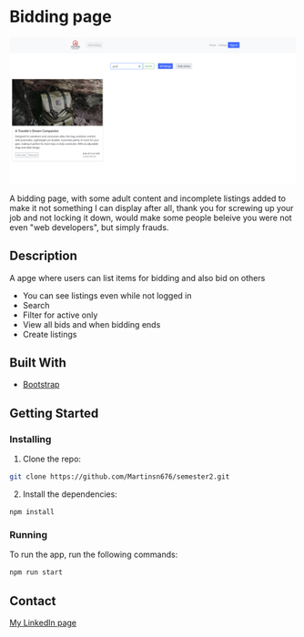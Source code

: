 # Bidding page

![image](https://github.com/Martinsn676/semester2/blob/main/biddingpage.PNG)

A bidding page, with some adult content and incomplete listings added to make it not something I can display after all, thank you for screwing up your job and not locking it down, would make some people beleive you were not even "web developers", but simply frauds.

## Description

A apge where users can list items for bidding and also bid on others

- You can see listings even while not logged in
- Search
- Filter for active only
- View all bids and when bidding ends
- Create listings

## Built With

- [Bootstrap](https://getbootstrap.com)

## Getting Started

### Installing


1. Clone the repo:

```bash
git clone https://github.com/Martinsn676/semester2.git
```

2. Install the dependencies:

```
npm install
```

### Running

To run the app, run the following commands:

```bash
npm run start
```

## Contact

[My LinkedIn page](https://www.linkedin.com/in/martin-sk%C3%A5la-nyg%C3%A5rd-0a6120263)

